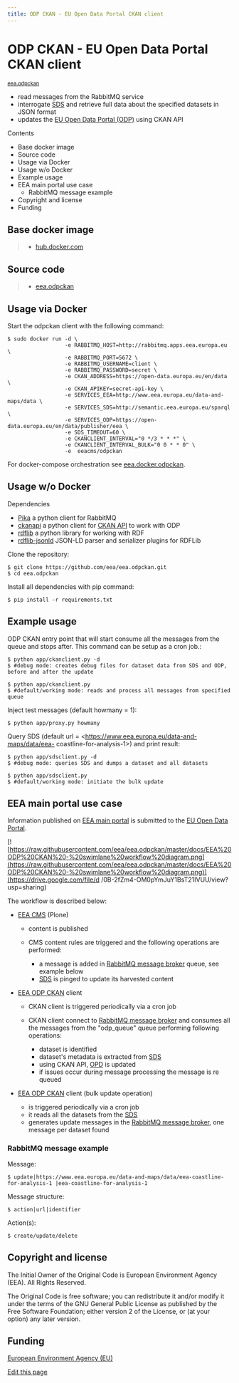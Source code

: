 ```yaml
---
title: ODP CKAN - EU Open Data Portal CKAN client
---
```

#  ODP CKAN - EU Open Data Portal CKAN client


<small class="github">[eea.odpckan](https://github.com/eea/eea.odpckan)</small>

  * read messages from the RabbitMQ service
  * interrogate [SDS](http://semantic.eea.europa.eu) and retrieve full data about the specified datasets in JSON format
  * updates the [EU Open Data Portal (ODP)](https://open-data.europa.eu/en/data/publisher/eea) using CKAN API

Contents

  * Base docker image
  * Source code
  * Usage via Docker
  * Usage w/o Docker
  * Example usage
  * EEA main portal use case
    * RabbitMQ message example
  * Copyright and license
  * Funding

##  Base docker image

>   * [hub.docker.com](https://registry.hub.docker.com/u/eeacms/odpckan)

>

##  Source code

>   * [eea.odpckan](http://github.com/eea/eea.odpckan)

>

##  Usage via Docker

Start the odpckan client with the following command:

    
    
    $ sudo docker run -d \
                      -e RABBITMQ_HOST=http://rabbitmq.apps.eea.europa.eu \
                      -e RABBITMQ_PORT=5672 \
                      -e RABBITMQ_USERNAME=client \
                      -e RABBITMQ_PASSWORD=secret \
                      -e CKAN_ADDRESS=https://open-data.europa.eu/en/data \
                      -e CKAN_APIKEY=secret-api-key \
                      -e SERVICES_EEA=http://www.eea.europa.eu/data-and-maps/data \
                      -e SERVICES_SDS=http://semantic.eea.europa.eu/sparql \
                      -e SERVICES_ODP=https://open-data.europa.eu/en/data/publisher/eea \
                      -e SDS_TIMEOUT=60 \
                      -e CKANCLIENT_INTERVAL="0 */3 * * *" \
                      -e CKANCLIENT_INTERVAL_BULK="0 0 * * 0" \
                      -e  eeacms/odpckan
    

For docker-compose orchestration see
[eea.docker.odpckan](https://github.com/eea/eea.docker.odpckan).

##  Usage w/o Docker

Dependencies

  * [Pika](https://pika.readthedocs.org/en/0.10.0/) a python client for RabbitMQ
  * [ckanapi](https://github.com/ckan/ckanapi) a python client for [CKAN API](http://docs.ckan.org/en/latest/contents.html) to work with ODP
  * [rdflib](https://github.com/RDFLib/rdflib/) a python library for working with RDF
  * [rdflib-jsonld](https://github.com/RDFLib/rdflib-jsonld) JSON-LD parser and serializer plugins for RDFLib

Clone the repository:

    
    
    $ git clone https://github.com/eea/eea.odpckan.git
    $ cd eea.odpckan
    

Install all dependencies with pip command:

    
    
    $ pip install -r requirements.txt
    

##  Example usage

ODP CKAN entry point that will start consume all the messages from the queue
and stops after. This command can be setup as a cron job.:

    
    
    $ python app/ckanclient.py -d
    $ #debug mode: creates debug files for dataset data from SDS and ODP, before and after the update
    
    $ python app/ckanclient.py
    $ #default/working mode: reads and process all messages from specified queue
    

Inject test messages (default howmany = 1):

    
    
    $ python app/proxy.py howmany
    

Query SDS (default url = <https://www.eea.europa.eu/data-and-maps/data/eea-
coastline-for-analysis-1>) and print result:

    
    
    $ python app/sdsclient.py -d
    $ #debug mode: queries SDS and dumps a dataset and all datasets
    
    $ python app/sdsclient.py
    $ #default/working mode: initiate the bulk update
    

##  EEA main portal use case

Information published on [EEA main portal](https://www.eea.europa.eu) is
submitted to the [EU Open Data Portal](https://data.europa.eu).

[![https://raw.githubusercontent.com/eea/eea.odpckan/master/docs/EEA%20ODP%20CKAN%20-%20swimlane%20workflow%20diagram.png](https://raw.githubusercontent.com/eea/eea.odpckan/master/docs/EEA%20ODP%20CKAN%20-%20swimlane%20workflow%20diagram.png)](https://drive.google.com/file/d
/0B-2fZm4-OM0pYmJuY1BsT21IVUU/view?usp=sharing)

The workflow is described below:

  * [EEA CMS](https://www.eea.europa.eu) (Plone)
    
    * content is published
    * CMS content rules are triggered and the following operations are performed:
    
      * a message is added in [RabbitMQ message broker](http://rabbitmq.apps.eea.europa.eu) queue, see example below
      * [SDS](http://semantic.eea.europa.eu) is pinged to update its harvested content
  * [EEA ODP CKAN](https://github.com/eea/eea.odpckan/tree/master/app) client
    
    * CKAN client is triggered periodically via a cron job
    * CKAN client connect to [RabbitMQ message broker](http://rabbitmq.apps.eea.europa.eu) and consumes all the messages from the "odp_queue" queue performing following operations:
    
      * dataset is identified
      * dataset's metadata is extracted from [SDS](http://semantic.eea.europa.eu)
      * using CKAN API, [OPD](http://data.europa.eu/euodp) is updated
      * if issues occur during message processing the message is re queued
  * [EEA ODP CKAN](https://github.com/eea/eea.odpckan/tree/master/app) client (bulk update operation)
    
    * is triggered periodically via a cron job
    * it reads all the datasets from the [SDS](http://semantic.eea.europa.eu)
    * generates update messages in the [RabbitMQ message broker](http://rabbitmq.apps.eea.europa.eu), one message per dataset found

###  RabbitMQ message example

Message:

    
    
    $ update|https://www.eea.europa.eu/data-and-maps/data/eea-coastline-for-analysis-1 |eea-coastline-for-analysis-1
    

Message structure:

    
    
    $ action|url|identifier
    

Action(s):

    
    
    $ create/update/delete
    

##  Copyright and license

The Initial Owner of the Original Code is European Environment Agency (EEA).
All Rights Reserved.

The Original Code is free software; you can redistribute it and/or modify it
under the terms of the GNU General Public License as published by the Free
Software Foundation; either version 2 of the License, or (at your option) any
later version.

##  Funding

[European Environment Agency (EU)](http://eea.europa.eu)

[Edit this page](https://github.com/eea/eea.odpckan/edit/master/README.rst)

